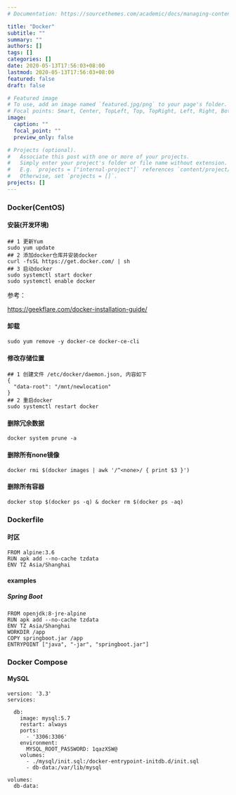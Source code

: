 ```yaml
---
# Documentation: https://sourcethemes.com/academic/docs/managing-content/

title: "Docker"
subtitle: ""
summary: ""
authors: []
tags: []
categories: []
date: 2020-05-13T17:56:03+08:00
lastmod: 2020-05-13T17:56:03+08:00
featured: false
draft: false

# Featured image
# To use, add an image named `featured.jpg/png` to your page's folder.
# Focal points: Smart, Center, TopLeft, Top, TopRight, Left, Right, BottomLeft, Bottom, BottomRight.
image:
  caption: ""
  focal_point: ""
  preview_only: false

# Projects (optional).
#   Associate this post with one or more of your projects.
#   Simply enter your project's folder or file name without extension.
#   E.g. `projects = ["internal-project"]` references `content/project/deep-learning/index.md`.
#   Otherwise, set `projects = []`.
projects: []
---
```


### Docker(CentOS)

#### 安装(开发环境)

```
## 1 更新Yum
sudo yum update
## 2 添加docker仓库并安装docker
curl -fsSL https://get.docker.com/ | sh
## 3 启动docker
sudo systemctl start docker
sudo systemctl enable docker
```

参考：

https://geekflare.com/docker-installation-guide/

#### 卸载

```
sudo yum remove -y docker-ce docker-ce-cli
```

#### 修改存储位置

```
## 1 创建文件 /etc/docker/daemon.json, 内容如下
{
  "data-root": "/mnt/newlocation"
}
## 2 重启docker
sudo systemctl restart docker
```

#### 删除冗余数据

```
docker system prune -a
```

#### 删除所有none镜像

```
docker rmi $(docker images | awk '/^<none>/ { print $3 }')
```

#### 删除所有容器

```
docker stop $(docker ps -q) & docker rm $(docker ps -aq)
```



### Dockerfile

#### 时区

```
FROM alpine:3.6
RUN apk add --no-cache tzdata
ENV TZ Asia/Shanghai
```

#### examples

##### Spring Boot

```
FROM openjdk:8-jre-alpine
RUN apk add --no-cache tzdata
ENV TZ Asia/Shanghai
WORKDIR /app
COPY springboot.jar /app
ENTRYPOINT ["java", "-jar", "springboot.jar"]
```

### Docker Compose

#### MySQL

```
version: '3.3'
services:

  db:
    image: mysql:5.7
    restart: always
    ports:
      - '3306:3306'
    environment:
      MYSQL_ROOT_PASSWORD: 1qazXSW@
    volumes:
      - ./mysql/init.sql:/docker-entrypoint-initdb.d/init.sql
      - db-data:/var/lib/mysql

volumes:
  db-data:
```
